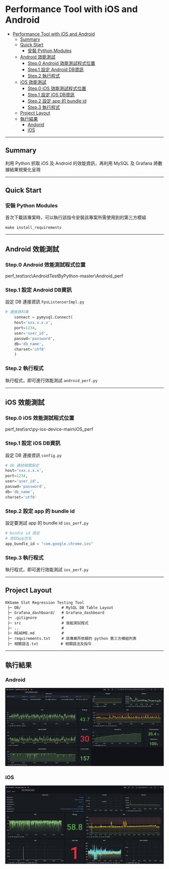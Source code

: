 # Performance Tool with iOS and Android

- [Performance Tool with iOS and Android](#kkgame-slot-regression-testing-tool)
  - [Summary](#summary)
  - [Quick Start](#quick-start)
    - [安裝 Python Modules](#安裝-python-modules)
  - [Android 效能測試](#android-效能測試)
      - [Step.0 Android 效能測試程式位置](#step0-android-效能測試程式位置)
      - [Step.1 設定 Android DB資訊](#step1-設定-android-db資訊)
      - [Step.2 執行程式](#step2-執行程式)
  - [iOS 效能測試](#ios-效能測試)
      - [Step.0 iOS 效能測試程式位置](#step0-ios-效能測試程式位置)
      - [Step.1 設定 iOS DB資訊](#step1-設定-ios-db資訊)
      - [Step.2 設定 app 的 bundle id](#step2-設定-app-的-bundle-id)
      - [Step.3 執行程式](#step3-執行程式)
  - [Project Layout](#project-layout)
  - [執行結果](#執行結果)
      - [Andorid](#Android)
      - [iOS](#iOS)

--- 

## Summary

利用 Python 抓取 iOS 及 Android 的效能資訊，再利用 MySQL 及 Grafana 將數據結果視覺化呈現  

---

## Quick Start

### 安裝 Python Modules

首次下載該專案時，可以執行該指令安裝該專案所需使用到的第三方模組

```shell
make install_requirements
```

---

## Android 效能測試

### Step.0 Android 效能測試程式位置
perf_test\src\AndroidTestByPython-master\Android_perf

### Step.1 設定 Android DB資訊 
設定 DB 連接資訊 `FpsListenserImpl.py`

```python
# 連接資料庫
    connect = pymysql.Connect(
    host='xxx.x.x.x',
    port=1234,
    user='user_id',
    passwd='password',
    db='db_name',
    charset='utf8'
    )
```
### Step.2 執行程式
執行程式，即可進行效能測試 `android_perf.py`

---

## iOS 效能測試

### Step.0 iOS 效能測試程式位置
perf_test\src\py-ios-device-main\iOS_perf

### Step.1 設定 iOS DB資訊  
設定 DB 連接資訊 `config.py`

```python
# db 連結相關設定
host='xxx.x.x.x',
port=1234,
user='user_id',
passwd='password',
db='db_name',
charset='utf8'
```
### Step.2 設定 app 的 bundle id
設定要測試 app 的 bundle id `ios_perf.py`

```python
# bundle id 設定
# 測試app包名
app_bundle_id = "com.google.chrome.ios" 
```
### Step.3 執行程式 
執行程式，即可進行效能測試 `ios_perf.py`

---

## Project Layout

```text
KKGame Slot Regression Testing Tool
 ├─ DB/                  # MySQL DB Table Layout
 ├─ Grafana_dashboard/   # Grafana_dashboard
 ├─ .gitignore           #
 ├─ src                  # 效能測試程式
 ├─ ..                   #
 ├─ README.md            # 
 ├─ requirements.txt     # 該專案所依賴的 python 第三方模組列表
 ├─ 相關語法.txt          # 相關語法及指令
```

---

## 執行結果

### Android

![image](https://github.com/brent8144/perf/blob/main/pic/Android.PNG)

### iOS

![image](https://github.com/brent8144/perf/blob/main/pic/ios.PNG)